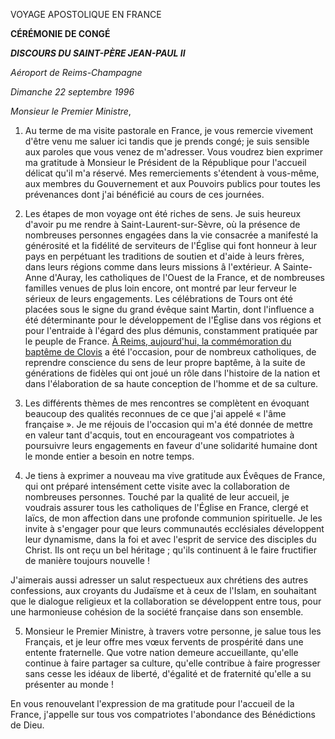 VOYAGE APOSTOLIQUE EN FRANCE

**CÉRÉMONIE DE CONGÉ**

***DISCOURS DU SAINT-PÈRE JEAN-PAUL II***

*Aéroport de Reims-Champagne*

*Dimanche 22 septembre 1996*

*Monsieur le Premier Ministre*,

1. Au terme de ma visite pastorale en France, je vous remercie vivement d'être venu me saluer ici tandis que je prends congé; je suis sensible aux paroles que vous venez de m'adresser. Vous voudrez bien exprimer ma gratitude à Monsieur le Président de la République pour l'accueil délicat qu'il m'a réservé. Mes remerciements s'étendent à vous-même, aux membres du Gouvernement et aux Pouvoirs publics pour toutes les prévenances dont j'ai bénéficié au cours de ces journées.

2. Les étapes de mon voyage ont été riches de sens. Je suis heureux d'avoir pu me rendre à Saint-Laurent-sur-Sèvre, où la présence de nombreuses personnes engagées dans la vie consacrée a manifesté la générosité et la fidélité de serviteurs de l'Église qui font honneur à leur pays en perpétuant les traditions de soutien et d'aide à leurs frères, dans leurs régions comme dans leurs missions â l'extérieur. A Sainte-Anne d'Auray, les catholiques de l'Ouest de la France, et de nombreuses familles venues de plus loin encore, ont montré par leur ferveur le sérieux de leurs engagements. Les célébrations de Tours ont été placées sous le signe du grand évêque saint Martin, dont l'influence a été déterminante pour le développement de l'Église dans vos régions et pour l'entraide à l'égard des plus démunis, constamment pratiquée par le peuple de France. [À Reims, aujourd'hui, la commémoration du baptême de Clovis](/content/john-paul-ii/fr/homilies/1996/documents/hf_jp-ii_hom_19960922_centenario-clodoveo.html) a été l'occasion, pour de nombreux catholiques, de reprendre conscience du sens de leur propre baptême, à la suite de générations de fidèles qui ont joué un rôle dans l'histoire de la nation et dans l'élaboration de sa haute conception de l'homme et de sa culture.

3. Les différents thèmes de mes rencontres se complètent en évoquant beaucoup des qualités reconnues de ce que j'ai appelé « l'âme française ». Je me réjouis de l'occasion qui m'a été donnée de mettre en valeur tant d'acquis, tout en encourageant vos compatriotes à poursuivre leurs engagements en faveur d'une solidarité humaine dont le monde entier a besoin en notre temps.

4. Je tiens à exprimer a nouveau ma vive gratitude aux Évêques de France, qui ont préparé intensément cette visite avec la collaboration de nombreuses personnes. Touché par la qualité de leur accueil, je voudrais assurer tous les catholiques de l'Église en France, clergé et laïcs, de mon affection dans une profonde communion spirituelle. Je les invite à s'engager pour que leurs communautés ecclésiales développent leur dynamisme, dans la foi et avec l'esprit de service des disciples du Christ. Ils ont reçu un bel héritage ; qu'ils continuent â le faire fructifier de manière toujours nouvelle !

J'aimerais aussi adresser un salut respectueux aux chrétiens des autres confessions, aux croyants du Judaïsme et à ceux de l'Islam, en souhaitant que le dialogue religieux et la collaboration se développent entre tous, pour une harmonieuse cohésion de la société française dans son ensemble.

5. Monsieur le Premier Ministre, à travers votre personne, je salue tous les Français, et je leur offre mes vœux fervents de prospérité dans une entente fraternelle. Que votre nation demeure accueillante, qu'elle continue à faire partager sa culture, qu'elle contribue à faire progresser sans cesse les idéaux de liberté, d'égalité et de fraternité qu'elle a su présenter au monde !

En vous renouvelant l'expression de ma gratitude pour l'accueil de la France, j'appelle sur tous vos compatriotes l'abondance des Bénédictions de Dieu.